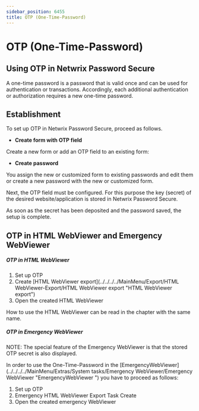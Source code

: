 ```yaml
---
sidebar_position: 6455
title: OTP (One-Time-Password)
---
```


# OTP (One-Time-Password)

## Using OTP in Netwrix Password Secure

A one-time password is a password that is valid once and can be used for authentication or transactions. Accordingly, each additional authentication or authorization requires a new one-time password.

## Establishment

To set up OTP in Netwrix Password Secure, proceed as follows.

* **Create form with OTP field**

Create a new form or add an OTP field to an existing form:

* **Create password**

You assign the new or customized form to existing passwords and edit them or create a new password with the new or customized form.

Next, the OTP field must be configured. For this purpose the key (secret) of the desired website/application is stored in Netwrix Password Secure.

As soon as the secret has been deposited and the password saved, the setup is complete.

## OTP in HTML WebViewer and Emergency WebViewer

##### OTP in HTML WebViewer

1. Set up OTP
2. Create [HTML WebViewer export](../../../../MainMenu/Export/HTML WebViewer-Export/HTML WebViewer export "HTML WebViewer export")
3. Open the created HTML WebViewer

How to use the HTML WebViewer can be read in the chapter with the same name.

##### OTP in Emergency WebViewer

NOTE: The special feature of the Emergency WebViewer is that the stored OTP secret is also displayed.

In order to use the One-Time-Password in the [EmergencyWebViewer](../../../../MainMenu/Extras/System tasks/Emergency WebViewer/Emergency WebViewer "EmergencyWebViewer   ") you have to proceed as follows:

1. Set up OTP
2. Emergency HTML WebViewer Export Task Create
3. Open the created emergency WebViewer
